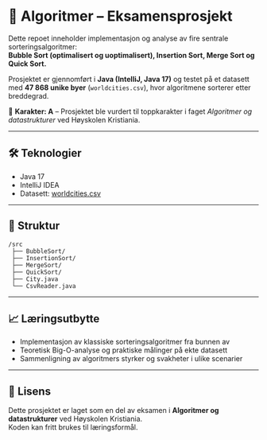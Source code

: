 # 📘 Algoritmer – Eksamensprosjekt

Dette repoet inneholder implementasjon og analyse av fire sentrale sorteringsalgoritmer:  
**Bubble Sort (optimalisert og uoptimalisert), Insertion Sort, Merge Sort og Quick Sort.**

Prosjektet er gjennomført i **Java (IntelliJ, Java 17)** og testet på et datasett med **47 868 unike byer** (`worldcities.csv`), hvor algoritmene sorterer etter breddegrad.

📌 **Karakter: A** – Prosjektet ble vurdert til toppkarakter i faget *Algoritmer og datastrukturer* ved Høyskolen Kristiania.  

---

## 🛠️ Teknologier
- Java 17  
- IntelliJ IDEA  
- Datasett: [worldcities.csv](https://simplemaps.com/data/world-cities)  

---

## 📂 Struktur
```
/src
 ├── BubbleSort/
 ├── InsertionSort/
 ├── MergeSort/
 ├── QuickSort/
 ├── City.java
 └── CsvReader.java
```

---

## 📈 Læringsutbytte
- Implementasjon av klassiske sorteringsalgoritmer fra bunnen av  
- Teoretisk Big-O-analyse og praktiske målinger på ekte datasett  
- Sammenligning av algoritmers styrker og svakheter i ulike scenarier  

---

## 📜 Lisens
Dette prosjektet er laget som en del av eksamen i **Algoritmer og datastrukturer** ved Høyskolen Kristiania.  
Koden kan fritt brukes til læringsformål.
